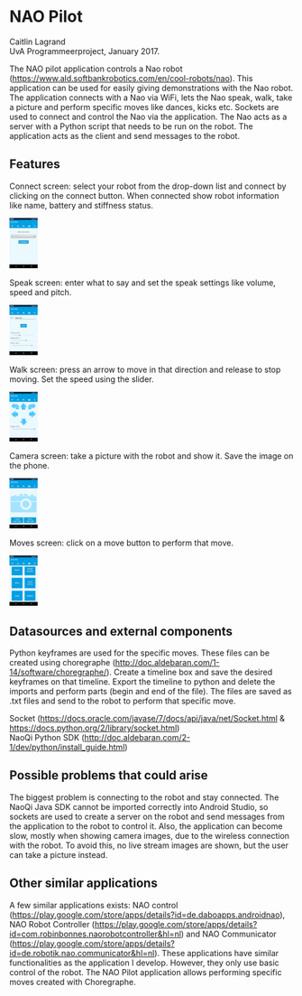 # NAO Pilot
Caitlin Lagrand </br>
UvA Programmeerproject, January 2017.


The NAO pilot application controls a Nao robot (https://www.ald.softbankrobotics.com/en/cool-robots/nao). This application can be used for easily giving demonstrations with the Nao robot. The application connects with a Nao via WiFi, lets the Nao speak, walk, take a picture and perform specific moves like dances, kicks etc. Sockets are used to connect and control the Nao via the application. The Nao acts as a server with a Python script that needs to be run on the robot. The application acts as the client and send messages to the robot.


## Features

Connect screen: select your robot from the drop-down list and connect by clicking on the connect button. When connected show robot information like name, battery and stiffness status.

<img src="/doc/Connect.png" style="width: 50px;">

Speak screen: enter what to say and set the speak settings like volume, speed and pitch.

<img src="/doc/Speak.png" style="width: 50px;">

Walk screen: press an arrow to move in that direction and release to stop moving. Set the speed using the slider.

<img src="/doc/Walk.png" style="width: 50px;">

Camera screen: take a picture with the robot and show it. Save the image on the phone.

<img src="/doc/Camera.png" style="width: 50px;">

Moves screen: click on a move button to perform that move.

<img src="/doc/Moves.png" style="width: 50px;">

## Datasources and external components

Python keyframes are used for the specific moves. These files can be created using choregraphe (http://doc.aldebaran.com/1-14/software/choregraphe/). Create a timeline box and save the desired keyframes on that timeline. Export the timeline to python and delete the imports and perform parts (begin and end of the file). The files are saved as .txt files and send to the robot to perform that specific move.

Socket (https://docs.oracle.com/javase/7/docs/api/java/net/Socket.html & https://docs.python.org/2/library/socket.html) </br>
NaoQi Python SDK (http://doc.aldebaran.com/2-1/dev/python/install_guide.html) </br>

## Possible problems that could arise

The biggest problem is connecting to the robot and stay connected. The NaoQi Java SDK cannot be imported correctly into Android Studio, so sockets are used to create a server on the robot and send messages from the application to the robot to control it.
Also, the application can become slow, mostly when showing camera images, due to the wireless connection with the robot. To avoid this, no live stream images are shown, but the user can take a picture instead.

## Other similar applications
A few similar applications exists: NAO control (https://play.google.com/store/apps/details?id=de.daboapps.androidnao), NAO Robot Controller (https://play.google.com/store/apps/details?id=com.robinbonnes.naorobotcontroller&hl=nl) and NAO Communicator (https://play.google.com/store/apps/details?id=de.robotik.nao.communicator&hl=nl).
These applications have similar functionalities as the application I develop. However, they only use basic control of the robot. The NAO Pilot application allows performing specific moves created with Choregraphe.
